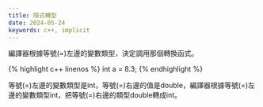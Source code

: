 ```yaml
---
title: 隱式轉型
date: 2024-05-24
keywords: c++, implicit
---
```


編譯器根據等號(=)左邊的變數類型，決定調用那個轉換函式。

{% highlight c++ linenos %}
int a = 8.3;
{% endhighlight %}

等號(=)左邊的變數類型是int，等號(=)右邊的值是double，編譯器根據等號(=)左邊的變數類型int，把等號(=)右邊的類型double轉成int。
